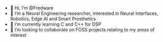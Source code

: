 - 👋 Hi, I’m @Fredware
- 👀 I’m a Neural Engineering researcher, interested in Neural Interfaces, Robotics, Edge AI and Smart Prosthetics
- 🌱 I’m currently learning C and C++ for DSP
- 💞️ I’m looking to collaborate on FOSS projects relating to my areas of interest

<!---
Fredware/Fredware is a ✨ special ✨ repository because its `README.md` (this file) appears on your GitHub profile.
You can click the Preview link to take a look at your changes.
--->
